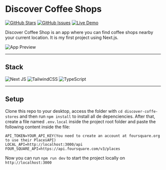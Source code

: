 # Discover Coffee Shops

[![GitHub Stars](https://img.shields.io/github/stars/Xandyhoss/discover-coffe-stores)](https://github.com/Xandyhoss/discover-coffe-stores/stargazers)
[![GitHub Issues](https://img.shields.io/github/issues/Xandyhoss/discover-coffe-stores)](https://github.com/Xandyhoss/discover-coffe-stores/issues)
[![Live Demo](https://img.shields.io/badge/live-demo-green)](https://discover-coffe-stores-nine.vercel.app/)

Discover Coffee Shop is an app where you can find coffee shops nearby your current location. It is my first project using Next.js.

![App Preview](https://i.imgur.com/jrAZs6w.png)

---

## Stack

![Next JS](https://img.shields.io/badge/Next-black?style=for-the-badge&logo=next.js&logoColor=white)
![TailwindCSS](https://img.shields.io/badge/tailwindcss-%2338B2AC.svg?style=for-the-badge&logo=tailwind-css&logoColor=white)
![TypeScript](https://img.shields.io/badge/typescript-%23007ACC.svg?style=for-the-badge&logo=typescript&logoColor=white)

---

## Setup

Clone this repo to your desktop, access the folder with `cd discover-coffe-stores` and then run `npm install` to install all de depenciencies. After that, create a file named `.env.local` inside the project root folder and paste the following content inside the file: 

```
API_TOKEN=YOUR_API_KEY(You need to create an account at foursquare.org to use their PlacesAPI) 
LOCAL_API=http://localhost:3000/api
FOUR_SQUARE_API=https://api.foursquare.com/v3/places
```

Now you can run `npm run dev` to start the project locally on `http://localhost:3000`
